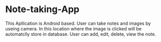 # Note-taking-App
This Apllication is Android based. User can take notes and images by useing camera. In this location where the image is clicked will be automatclly store in database. User can add, edit, delete, view the note.


